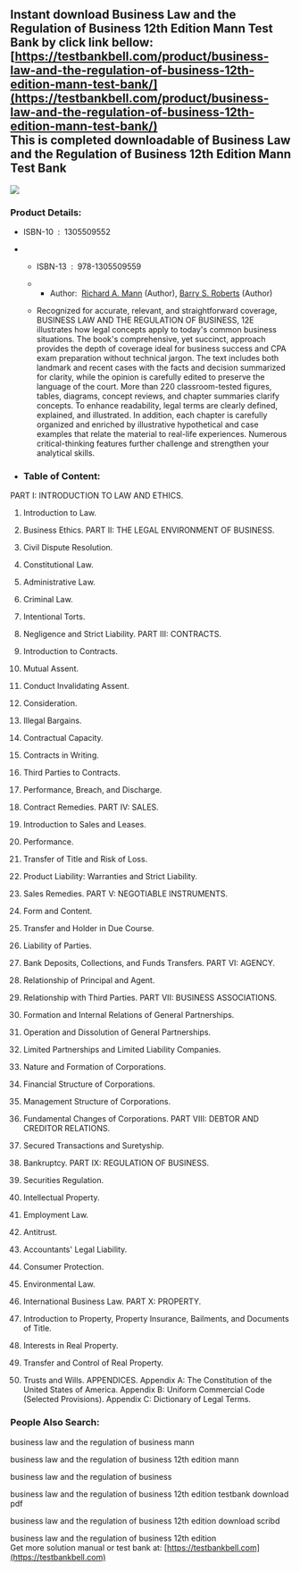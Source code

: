Instant download **Business Law and the Regulation of Business 12th Edition Mann Test Bank** by click link bellow:  
[https://testbankbell.com/product/business-law-and-the-regulation-of-business-12th-edition-mann-test-bank/](https://testbankbell.com/product/business-law-and-the-regulation-of-business-12th-edition-mann-test-bank/)  
This is completed downloadable of Business Law and the Regulation of Business 12th Edition Mann Test Bank
---------------------------------------------------------------------------------------------------------


![](https://testbankbell.com/wp-content/uploads/2023/05/business-law-regulation-business-12th-edition-mann-test-bank.jpg)
### Product Details:


* ISBN-10 ‏ : ‎ 1305509552
* * ISBN-13 ‏ : ‎ 978-1305509559
  * * Author:  [Richard A. Mann](https://www.amazon.com/s/ref=dp_byline_sr_book_1?ie=UTF8&field-author=Richard+A.+Mann&text=Richard+A.+Mann&sort=relevancerank&search-alias=books) (Author), [Barry S. Roberts](https://www.amazon.com/s/ref=dp_byline_sr_book_2?ie=UTF8&field-author=Barry+S.+Roberts&text=Barry+S.+Roberts&sort=relevancerank&search-alias=books) (Author)
   
  * Recognized for accurate, relevant, and straightforward coverage, BUSINESS LAW AND THE REGULATION OF BUSINESS, 12E illustrates how legal concepts apply to today's common business situations. The book's comprehensive, yet succinct, approach provides the depth of coverage ideal for business success and CPA exam preparation without technical jargon. The text includes both landmark and recent cases with the facts and decision summarized for clarity, while the opinion is carefully edited to preserve the language of the court. More than 220 classroom-tested figures, tables, diagrams, concept reviews, and chapter summaries clarify concepts. To enhance readability, legal terms are clearly defined, explained, and illustrated. In addition, each chapter is carefully organized and enriched by illustrative hypothetical and case examples that relate the material to real-life experiences. Numerous critical-thinking features further challenge and strengthen your analytical skills.
 
* ### Table of Content:

PART I: INTRODUCTION TO LAW AND ETHICS.


1. Introduction to Law.

2. Business Ethics. PART II: THE LEGAL ENVIRONMENT OF BUSINESS.

3. Civil Dispute Resolution.

4. Constitutional Law.

5. Administrative Law.

6. Criminal Law.

7. Intentional Torts.

8. Negligence and Strict Liability. PART III: CONTRACTS.

9. Introduction to Contracts.

10. Mutual Assent.

11. Conduct Invalidating Assent.

12. Consideration.

13. Illegal Bargains.

14. Contractual Capacity.

15. Contracts in Writing.

16. Third Parties to Contracts.

17. Performance, Breach, and Discharge.

18. Contract Remedies. PART IV: SALES.

19. Introduction to Sales and Leases.

20. Performance.

21. Transfer of Title and Risk of Loss.

22. Product Liability: Warranties and Strict Liability.

23. Sales Remedies. PART V: NEGOTIABLE INSTRUMENTS.

24. Form and Content.

25. Transfer and Holder in Due Course.

26. Liability of Parties.

27. Bank Deposits, Collections, and Funds Transfers. PART VI: AGENCY.

28. Relationship of Principal and Agent.

29. Relationship with Third Parties. PART VII: BUSINESS ASSOCIATIONS.

30. Formation and Internal Relations of General Partnerships.

31. Operation and Dissolution of General Partnerships.

32. Limited Partnerships and Limited Liability Companies.

33. Nature and Formation of Corporations.

34. Financial Structure of Corporations.

35. Management Structure of Corporations.

36. Fundamental Changes of Corporations. PART VIII: DEBTOR AND CREDITOR RELATIONS.

37. Secured Transactions and Suretyship.

38. Bankruptcy. PART IX: REGULATION OF BUSINESS.

39. Securities Regulation.

40. Intellectual Property.

41. Employment Law.

42. Antitrust.

43. Accountants' Legal Liability.

44. Consumer Protection.

45. Environmental Law.

46. International Business Law. PART X: PROPERTY.

47. Introduction to Property, Property Insurance, Bailments, and Documents of Title.

48. Interests in Real Property.

49. Transfer and Control of Real Property.

50. Trusts and Wills. APPENDICES. Appendix A: The Constitution of the United States of America. Appendix B: Uniform Commercial Code (Selected Provisions). Appendix C: Dictionary of Legal Terms.


 ### People Also Search:


 business law and the regulation of business mann

 business law and the regulation of business 12th edition mann

 business law and the regulation of business

 business law and the regulation of business 12th edition testbank download pdf

 business law and the regulation of business 12th edition download scribd

 business law and the regulation of business 12th edition  
  Get more solution manual or test bank at: [https://testbankbell.com](https://testbankbell.com)
